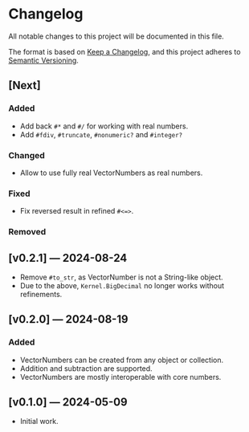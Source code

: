 # Changelog

All notable changes to this project will be documented in this file.

The format is based on [Keep a Changelog](https://keepachangelog.com/en/1.1.0/),
and this project adheres to [Semantic Versioning](https://semver.org/spec/v2.0.0.html).

## [Next]
### Added
- Add back `#*` and `#/` for working with real numbers.
- Add `#fdiv`, `#truncate`, `#nonumeric?` and `#integer?`

### Changed
- Allow to use fully real VectorNumbers as real numbers.

### Fixed
- Fix reversed result in refined `#<=>`.

### Removed
## [v0.2.1] — 2024-08-24
- Remove `#to_str`, as VectorNumber is not a String-like object.
- Due to the above, `Kernel.BigDecimal` no longer works without refinements.

## [v0.2.0] — 2024-08-19
### Added
- VectorNumbers can be created from any object or collection.
- Addition and subtraction are supported.
- VectorNumbers are mostly interoperable with core numbers.

## [v0.1.0] — 2024-05-09
- Initial work.

